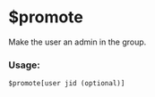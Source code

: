 # $promote

Make the user an admin in the group.

### Usage:

```plain
$promote[user jid (optional)]
```
